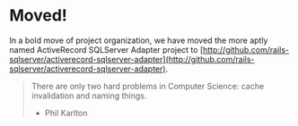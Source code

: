 
# Moved!

In a bold move of project organization, we have moved the more aptly named ActiveRecord SQLServer Adapter project to [http://github.com/rails-sqlserver/activerecord-sqlserver-adapter](http://github.com/rails-sqlserver/activerecord-sqlserver-adapter).

> There are only two hard problems in Computer Science: cache invalidation and naming things.
> - Phil Karlton

